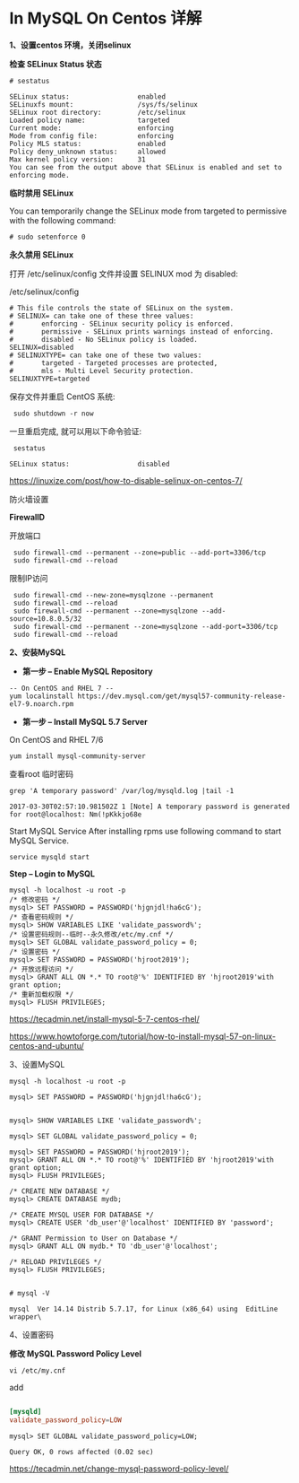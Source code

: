 # In MySQL On Centos  详解

 **1、设置centos 环境，关闭selinux**
 
 **检查 SELinux Status 状态**
 
   ```shell script
 # sestatus

 SELinux status:                 enabled
 SELinuxfs mount:                /sys/fs/selinux
 SELinux root directory:         /etc/selinux
 Loaded policy name:             targeted
 Current mode:                   enforcing
 Mode from config file:          enforcing
 Policy MLS status:              enabled
 Policy deny_unknown status:     allowed
 Max kernel policy version:      31
 You can see from the output above that SELinux is enabled and set to enforcing mode.
```

 
 **临时禁用 SELinux**
 
 You can temporarily change the SELinux mode from targeted to permissive with the following command:
 
 ```shell script
# sudo setenforce 0
```

 **永久禁用 SELinux**
 
 打开 /etc/selinux/config 文件并设置 SELINUX mod 为 disabled:
 
 /etc/selinux/config
 
 ```shell script
 # This file controls the state of SELinux on the system.
 # SELINUX= can take one of these three values:
 #       enforcing - SELinux security policy is enforced.
 #       permissive - SELinux prints warnings instead of enforcing.
 #       disabled - No SELinux policy is loaded.
 SELINUX=disabled
 # SELINUXTYPE= can take one of these two values:
 #       targeted - Targeted processes are protected,
 #       mls - Multi Level Security protection.
 SELINUXTYPE=targeted                     
 ```

 保存文件并重启 CentOS 系统:
 
```shell script
 sudo shutdown -r now
```

 一旦重启完成, 就可以用以下命令验证:

```shell script
 sestatus

SELinux status:                 disabled

```

https://linuxize.com/post/how-to-disable-selinux-on-centos-7/

 防火墙设置
 
 **FirewallD**
 
 开放端口
 
```shell script
 sudo firewall-cmd --permanent --zone=public --add-port=3306/tcp
 sudo firewall-cmd --reload
```

限制IP访问

```shell script
 sudo firewall-cmd --new-zone=mysqlzone --permanent
 sudo firewall-cmd --reload
 sudo firewall-cmd --permanent --zone=mysqlzone --add-source=10.8.0.5/32
 sudo firewall-cmd --permanent --zone=mysqlzone --add-port=3306/tcp
 sudo firewall-cmd --reload

```

 **2、安装MySQL**
 
 - **第一步 – Enable MySQL Repository**
 
 ```shell script
-- On CentOS and RHEL 7 -- 
yum localinstall https://dev.mysql.com/get/mysql57-community-release-el7-9.noarch.rpm

```

- **第一步 – Install MySQL 5.7 Server**
 
On CentOS and RHEL 7/6
```shell script
yum install mysql-community-server
```

查看root 临时密码

```shell script
grep 'A temporary password' /var/log/mysqld.log |tail -1

2017-03-30T02:57:10.981502Z 1 [Note] A temporary password is generated for root@localhost: Nm(!pKkkjo68e

```
 Start MySQL Service
After installing rpms use following command to start MySQL Service.
```shell script
service mysqld start
```

**Step – Login to MySQL**

```shell script
mysql -h localhost -u root -p 
/* 修改密码 */
mysql> SET PASSWORD = PASSWORD('hjgnjdl!ha6cG');
/* 查看密码规则 */
mysql> SHOW VARIABLES LIKE 'validate_password%';
/* 设置密码规则--临时--永久修改/etc/my.cnf */
mysql> SET GLOBAL validate_password_policy = 0;
/* 设置密码 */
mysql> SET PASSWORD = PASSWORD('hjroot2019');
/* 开放远程访问 */
mysql> GRANT ALL ON *.* TO root@'%' IDENTIFIED BY 'hjroot2019'with grant option;
/* 重新加载权限 */
mysql> FLUSH PRIVILEGES;

```

https://tecadmin.net/install-mysql-5-7-centos-rhel/

https://www.howtoforge.com/tutorial/how-to-install-mysql-57-on-linux-centos-and-ubuntu/


 3、设置MySQL
 
 ```shell script
 mysql -h localhost -u root -p 
 
 mysql> SET PASSWORD = PASSWORD('hjgnjdl!ha6cG');
 
 
 mysql> SHOW VARIABLES LIKE 'validate_password%';
 
 mysql> SET GLOBAL validate_password_policy = 0;
 
 mysql> SET PASSWORD = PASSWORD('hjroot2019');
 mysql> GRANT ALL ON *.* TO root@'%' IDENTIFIED BY 'hjroot2019'with grant option;
 mysql> FLUSH PRIVILEGES;
 
 /* CREATE NEW DATABASE */
 mysql> CREATE DATABASE mydb;
  
 /* CREATE MYSQL USER FOR DATABASE */
 mysql> CREATE USER 'db_user'@'localhost' IDENTIFIED BY 'password';
  
 /* GRANT Permission to User on Database */
 mysql> GRANT ALL ON mydb.* TO 'db_user'@'localhost';
  
 /* RELOAD PRIVILEGES */
 mysql> FLUSH PRIVILEGES;
 
 
 # mysql -V
 
 mysql  Ver 14.14 Distrib 5.7.17, for Linux (x86_64) using  EditLine wrapper\
 ```

 4、设置密码

**修改 MySQL Password Policy Level**

```shell script
vi /etc/my.cnf
```
add 
```mysql.cnf

[mysqld]
validate_password_policy=LOW

```
```mysql
mysql> SET GLOBAL validate_password_policy=LOW;
 
Query OK, 0 rows affected (0.02 sec)

```

https://tecadmin.net/change-mysql-password-policy-level/

 

